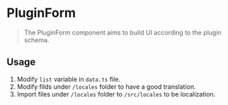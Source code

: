 # PluginForm

> The PluginForm component aims to build UI according to the plugin schema.

## Usage

1. Modify `list` variable in `data.ts` file.
2. Modify filds under `/locales` folder to have a good translation.
3. Import files under `/locales` folder to `/src/locales` to be localization.
